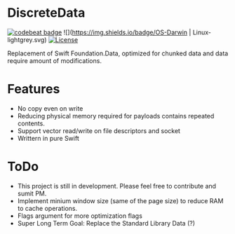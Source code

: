 # DiscreteData
[![codebeat badge](https://codebeat.co/badges/2cfe4b74-6a72-4d15-ae43-7b85db3b0b2e)](https://codebeat.co/projects/github-com-michael-yuji-discretedata)
![](https://img.shields.io/badge/OS-Darwin | Linux-lightgrey.svg)
[![License](https://img.shields.io/badge/License-BSD%202--Clause-orange.svg)](https://opensource.org/licenses/BSD-2-Clause)

Replacement of Swift Foundation.Data, optimized for chunked data and data require amount of modifications.

# Features 
- No copy even on write
- Reducing physical memory required for payloads contains repeated contents.
- Support vector read/write on file descriptors and socket
- Writtern in pure Swift

# ToDo
- This project is still in development. Please feel free to contribute and sumit PM.
- Implement minium window size (same of the page size) to reduce RAM to cache operations. 
- Flags argument for more optimization flags
- Super Long Term Goal: Replace the Standard Library Data (?)
